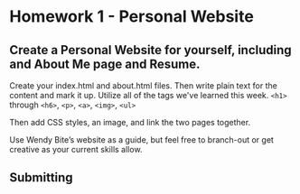 # Homework 1 - Personal Website

## Create a Personal Website for yourself, including and About Me page and Resume.

Create your index.html and about.html files. Then write plain text for the content and mark it up. Utilize all of the tags we've learned this week. `<h1>` through `<h6>`, `<p>`, `<a>`, `<img>`, `<ul>`

Then add CSS styles, an image, and link the two pages together.

Use Wendy Bite’s website as a guide, but feel free to branch-out or get creative as your current skills allow.

## Submitting
